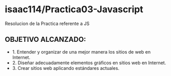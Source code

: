 # isaac114/Practica03-Javascript
 Resolucion de la Practica referente a JS
 <h2>OBJETIVO ALCANZADO:</h2>
 <ul>
  <li>1.	Entender y organizar de una mejor manera los sitios de web en Internet.</li>
  <li>2.	Diseñar adecuadamente elementos gráficos en sitios web en Internet. </li>
  <li>3.	Crear sitios web aplicando estándares actuales.</li>
 </ul>
